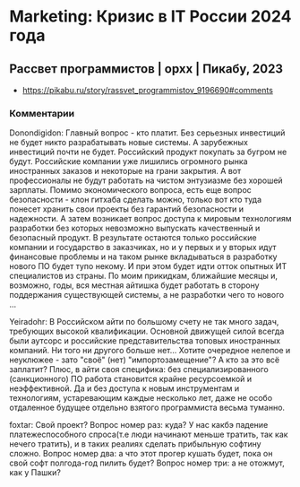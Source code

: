 # Marketing: Кризис в IT России 2024 года

## Рассвет программистов | opxx | Пикабу, 2023

- https://pikabu.ru/story/rassvet_programmistov_9196690#comments

### Комментарии

Donondigidon: Главный вопрос - кто платит. Без серьезных инвестиций не будет никто разрабатывать новые системы. А зарубежных инвестиций почти не будет. Российский продукт покупать за бугром не будут. Российские компании уже лишились огромного рынка иностранных заказов и некоторые на грани закрытия. А вот профессионалы не будут работать на чистом энтузиазме без хорошей зарплаты. Помимо экономического вопроса, есть еще вопрос безопасности - клон гитхаба сделать можно, только вот кто туда понесет хранить свои проекты без гарантий безопасности и надежности. А затем возникает вопрос доступа к мировым технологиям разработки без которых невозможно выпускать качественный и безопасный продукт. В результате остаются только российские компании и государство в заказчиках, но и у первых и у вторых идут финансовые проблемы и на таком рынке вкладываться в разработку нового ПО будет тупо некому. И при этом будет идти отток опытных ИТ специалистов из страны. По моим прикидкам, ближайшие месяцы и, возможно, годы, вся местная айтишка будет работать в сторону поддержания существующей системы, а не разработки чего то нового ...

Yeiradohr: В Российском айти по большому счету не так много задач, требующих высокой квалификации. Основной движущей силой всегда были аутсорс и российские представительства топовых иностранных компаний. Ни того ни другого больше нет... Хотите очередное нелепое и неуклюжее - зато "своё" (нет) "импортозамещение"? А кто за это всё заплатит? Плюс, в айти своя специфика: без специализированного (санкционного) ПО работа становится крайне ресурсоемкой и неэффективной. Да и без доступа к новым инструментам и технологиям, устаревающим каждые несколько лет, даже не особо отдаленное будущее отдельно взятого программиста весьма туманно.

foxtar: Свой проект? Вопрос номер раз: куда? У нас какбэ падение платежеспособного спроса(т.е люди начинают меньше тратить, так как нечего тратить), и в таких реалиях сделать прибыльную софтину сложно. Вопрос номер два: а что этот прогер кушать будет, пока он свой софт полгода-год пилить будет? Вопрос номер три: а не отожмут, как у Пашки?